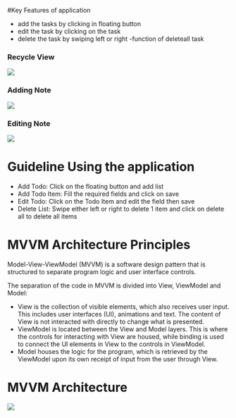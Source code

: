#Key Features of application
- add the tasks by clicking in floating button
- edit the task by clicking on the task
- delete the task by swiping left or right
-function of deleteall task

### Recycle View
![](recycleview.png )

### Adding Note
![](addnote.png  )

### Editing Note
![](editnote.png )

# Guideline Using the application
- Add Todo: Click on the floating button and add list
- Add Todo Item: Fill the required fields and click on save 
- Edit Todo: Click on the Todo Item and edit the field then save 
- Delete List: Swipe either left or right to delete 1 item and click on delete all to delete all items


# MVVM Architecture Principles
Model-View-ViewModel (MVVM) is a software design pattern that is structured to separate program logic and user interface controls.

The separation of the code in MVVM is divided into View, ViewModel and Model:
- View is the collection of visible elements, which also receives user input. This includes user interfaces (UI), animations and text. The content of View is not interacted with directly to change what is presented.
- ViewModel is located between the View and Model layers. This is where the controls for interacting with View are housed, while binding is used to connect the UI elements in View to the controls in ViewModel.
- Model houses the logic for the program, which is retrieved by the ViewModel upon its own receipt of input from the user through View.

# MVVM Architecture
<img src = "images/mvvm.png">
